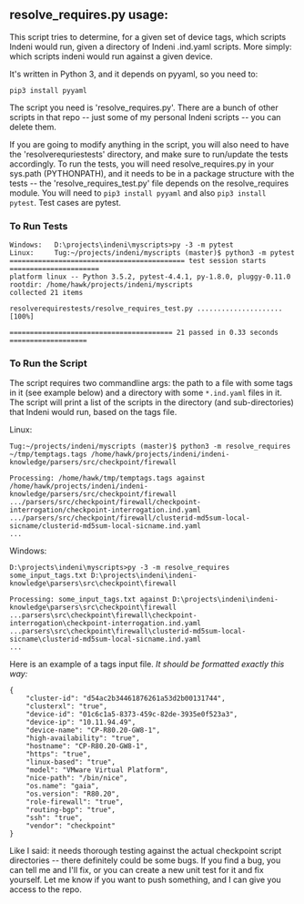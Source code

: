 ## resolve_requires.py usage:

This script tries to determine, for a given set of device tags, which scripts Indeni would run, given a directory of Indeni .ind.yaml scripts. More simply: which scripts indeni would run against a given device.

It's written in Python 3, and it depends on pyyaml, so you need to:
```
pip3 install pyyaml
```
The script you need is 'resolve_requires.py'. There are a bunch of other scripts in that repo -- just some of my personal Indeni scripts -- you can delete them.

If you are going to modify anything in the script, you will also need to have the 'resolverequriestests' directory, and make sure to run/update the tests accordingly. To run the tests, you will need resolve_requires.py in your sys.path (PYTHONPATH), and it needs to be in a package structure with the tests -- the 'resolve_requires_test.py' file depends on the resolve_requires module.
You will need to `pip3 install pyyaml` and also `pip3 install pytest`. Test cases are pytest.

### To Run Tests
```
Windows:   D:\projects\indeni\myscripts>py -3 -m pytest
Linux:     Tug:~/projects/indeni/myscripts (master)$ python3 -m pytest
=========================================== test session starts ======================
platform linux -- Python 3.5.2, pytest-4.4.1, py-1.8.0, pluggy-0.11.0
rootdir: /home/hawk/projects/indeni/myscripts
collected 21 items                                                                                         

resolverequirestests/resolve_requires_test.py .....................                                  [100%]

======================================== 21 passed in 0.33 seconds ===================
```
### To Run the Script
The script requires two commandline args: the path to a file with some tags in it (see example below) and a directory with some `*.ind.yaml` files in it. The script will print a list of the scripts in the directory (and sub-directories) that Indeni would run, based on the tags file.

Linux:
```
Tug:~/projects/indeni/myscripts (master)$ python3 -m resolve_requires ~/tmp/temptags.tags /home/hawk/projects/indeni/indeni-knowledge/parsers/src/checkpoint/firewall

Processing: /home/hawk/tmp/temptags.tags against /home/hawk/projects/indeni/indeni-knowledge/parsers/src/checkpoint/firewall
.../parsers/src/checkpoint/firewall/checkpoint-interrogation/checkpoint-interrogation.ind.yaml
.../parsers/src/checkpoint/firewall/clusterid-md5sum-local-sicname/clusterid-md5sum-local-sicname.ind.yaml
...
```

Windows:
```
D:\projects\indeni\myscripts>py -3 -m resolve_requires some_input_tags.txt D:\projects\indeni\indeni-knowledge\parsers\src\checkpoint\firewall

Processing: some_input_tags.txt against D:\projects\indeni\indeni-knowledge\parsers\src\checkpoint\firewall
...parsers\src\checkpoint\firewall\checkpoint-interrogation\checkpoint-interrogation.ind.yaml
...parsers\src\checkpoint\firewall\clusterid-md5sum-local-sicname\clusterid-md5sum-local-sicname.ind.yaml
...
```
Here is an example of a tags input file. *It should be formatted exactly this way:*
```
{
    "cluster-id": "d54ac2b34461876261a53d2b00131744",
    "clusterxl": "true",
    "device-id": "01c6c1a5-8373-459c-82de-3935e0f523a3",
    "device-ip": "10.11.94.49",
    "device-name": "CP-R80.20-GW8-1",
    "high-availability": "true",
    "hostname": "CP-R80.20-GW8-1",
    "https": "true",
    "linux-based": "true",
    "model": "VMware Virtual Platform",
    "nice-path": "/bin/nice",
    "os.name": "gaia",
    "os.version": "R80.20",
    "role-firewall": "true",
    "routing-bgp": "true",
    "ssh": "true",
    "vendor": "checkpoint"
}
```
Like I said: it needs thorough testing against the actual checkpoint script directories -- there definitely could be some bugs. If you find a bug, you can tell me and I'll fix, or you can create a new unit test for it and fix yourself. Let me know if you want to push something, and I can give you access to the repo.
